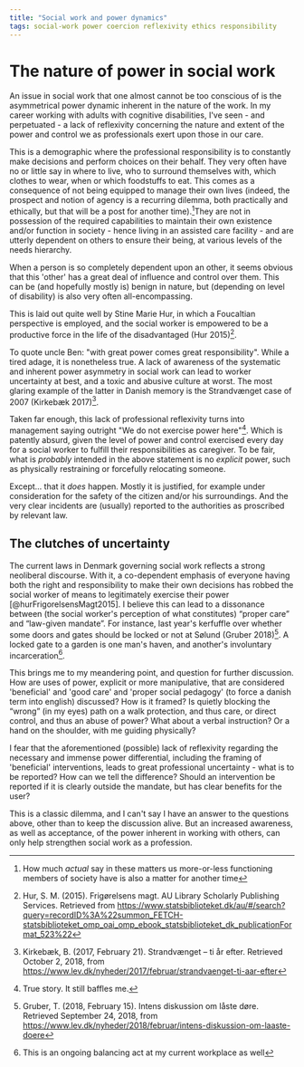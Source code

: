 ```yaml
---
title: "Social work and power dynamics"
tags: social-work power coercion reflexivity ethics responsibility
---
```


# The nature of power in social work

An issue in social work that one almost cannot be too conscious of is the asymmetrical power dynamic inherent in the nature of the work. In my career working with adults with cognitive disabilities, I've seen - and perpetuated - a lack of reflexivity concerning the nature and extent of the power and control we as professionals exert upon those in our care.

This is a demographic where the professional responsibility is to constantly
make decisions and perform choices on their behalf. They very often have no or
little say in where to live, who to surround themselves with, which clothes to
wear, when or which foodstuffs to eat. This comes as a consequence of not being
equipped to manage their own lives (indeed, the prospect and notion of agency is
a recurring dilemma, both practically and ethically, but that will be a post for
another time).[^agency]They are not in possession of the required capabilities
to maintain their own existence and/or function in society - hence living in an
assisted care facility - and are utterly dependent on others to ensure their
being, at various levels of the needs hierarchy.

When a person is so completely dependent upon an other, it seems obvious that
this 'other' has a great deal of influence and control over them. This can be
(and hopefully mostly is) benign in nature, but (depending on level of
disability) is also very often all-encompassing.

This is laid out quite well by Stine Marie Hur, in which a Foucaltian
perspective is employed, and the social worker is empowered to be a productive
force in the life of the disadvantaged (Hur 2015)[^hurFrigorelsensMagt2015].

To quote uncle Ben: "with great power comes great responsibility". While a tired
adage, it is nonetheless true. A lack of awareness of the systematic and
inherent power asymmetry in social work can lead to worker uncertainty at best,
and a toxic and abusive culture at worst. The most glaring example of the latter
in Danish memory is the Strandvænget case of 2007 (Kirkebæk
2017)[^kirkebaekStrandvaengetTiAr2017].

Taken far enough, this lack of professional reflexivity turns into management
saying outright "We do not exercise power here"[^truestory]. Which is patently
absurd, given the level of power and control exercised every day for a social
worker to fulfill their responsibilities as caregiver. To be fair, what is
*probably* intended in the above statement is no *explicit* power, such as
physically restraining or forcefully relocating someone.

Except... that it *does* happen. Mostly it is justified, for example under
consideration for the safety of the citizen and/or his surroundings. And the
very clear incidents are (usually) reported to the authorities as proscribed by
relevant law.

## The clutches of uncertainty

The current laws in Denmark governing social work reflects a strong neoliberal
discourse. With it, a co-dependent emphasis of everyone having both the right
and responsibility to make their own decisions has robbed the social worker of
means to legitimately exercise their power [@hurFrigorelsensMagt2015]. I believe
this can lead to a dissonance between (the social worker's perception of what
constitutes) “proper care” and “law-given mandate”. For instance, last year's
kerfuffle over whether some doors and gates should be locked or not at Sølund
(Gruber 2018)[^gruberIntensDiskussionOm2018]. A locked gate to a garden is one
man's haven, and another's involuntary incarceration[^lockedgates].

This brings me to my meandering point, and question for further discussion. How
are uses of power, explicit or more manipulative, that are considered
'beneficial' and 'good care' and 'proper social pedagogy' (to force a danish
term into english) discussed? How is it framed? Is quietly blocking the “wrong”
(in my eyes) path on a walk protection, and thus care, or direct control, and
thus an abuse of power? What about a verbal instruction? Or a hand on the
shoulder, with me guiding physically?

I fear that the aforementioned (possible) lack of reflexivity regarding the
necessary and immense power differential, including the framing of 'beneficial'
interventions, leads to great professional uncertainty - what is to be reported?
How can we tell the difference? Should an intervention be reported if it is
clearly outside the mandate, but has clear benefits for the user?

This is a classic dilemma, and I can't say I have an answer to the questions
above, other than to keep the discussion alive. But an increased awareness, as
well as acceptance, of the power inherent in working with others, can only help
strengthen social work as a profession. 

[^gruberIntensDiskussionOm2018]: Gruber, T. (2018, February 15). Intens diskussion om låste døre. Retrieved September 24, 2018, from https://www.lev.dk/nyheder/2018/februar/intens-diskussion-om-laaste-doere
[^kirkebaekStrandvaengetTiAr2017]: Kirkebæk, B. (2017, February 21). Strandvænget – ti år efter. Retrieved October 2, 2018, from https://www.lev.dk/nyheder/2017/februar/strandvaenget-ti-aar-efter
[^hurFrigorelsensMagt2015]: Hur, S. M. (2015). Frigørelsens magt. AU Library Scholarly Publishing Services. Retrieved from https://www.statsbiblioteket.dk/au/#/search?query=recordID%3A%22summon_FETCH-statsbiblioteket_omp_oai_omp_ebook_statsbiblioteket_dk_publicationFormat_523%22

[^lockedgates]: This is an ongoing balancing act at my current workplace as well
[^agency]: How much *actual* say in these matters us more-or-less functioning members of society have is also a matter for another time
[^truestory]: True story. It still baffles me.
